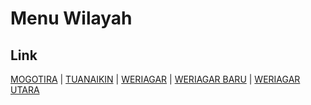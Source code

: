 # Menu Wilayah

## Link

[MOGOTIRA](https://github.com/gigit-pemilu/pemilu-2024-92-papua-barat/tree/main/pilpres/hitung-suara/sub/92-papua-barat/sub/06-teluk-bintuni/sub/21-weriagar/sub/2002-mogotira)
 | 
[TUANAIKIN](https://github.com/gigit-pemilu/pemilu-2024-92-papua-barat/tree/main/pilpres/hitung-suara/sub/92-papua-barat/sub/06-teluk-bintuni/sub/21-weriagar/sub/2005-tuanaikin)
 | 
[WERIAGAR](https://github.com/gigit-pemilu/pemilu-2024-92-papua-barat/tree/main/pilpres/hitung-suara/sub/92-papua-barat/sub/06-teluk-bintuni/sub/21-weriagar/sub/2001-weriagar)
 | 
[WERIAGAR BARU](https://github.com/gigit-pemilu/pemilu-2024-92-papua-barat/tree/main/pilpres/hitung-suara/sub/92-papua-barat/sub/06-teluk-bintuni/sub/21-weriagar/sub/2003-weriagar-baru)
 | 
[WERIAGAR UTARA](https://github.com/gigit-pemilu/pemilu-2024-92-papua-barat/tree/main/pilpres/hitung-suara/sub/92-papua-barat/sub/06-teluk-bintuni/sub/21-weriagar/sub/2004-weriagar-utara)


